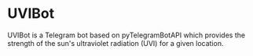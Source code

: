 # UVIBot
UVIBot is a Telegram bot based on pyTelegramBotAPI which provides the strength of the sun's ultraviolet radiation (UVI) for a given location.

